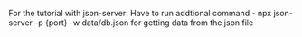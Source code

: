 For the tutorial with json-server:
Have to run addtional command - npx json-server -p {port} -w data/db.json for getting data from the json file
